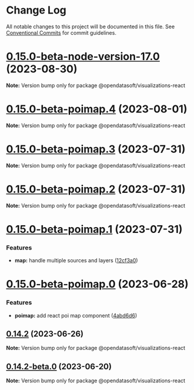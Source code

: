 # Change Log

All notable changes to this project will be documented in this file.
See [Conventional Commits](https://conventionalcommits.org) for commit guidelines.

# [0.15.0-beta-node-version-17.0](https://github.com/opendatasoft/ods-dataviz-sdk/compare/@opendatasoft/visualizations-react@0.15.0-beta-poimap.4...@opendatasoft/visualizations-react@0.15.0-beta-node-version-17.0) (2023-08-30)

**Note:** Version bump only for package @opendatasoft/visualizations-react





# [0.15.0-beta-poimap.4](https://github.com/opendatasoft/ods-dataviz-sdk/compare/@opendatasoft/visualizations-react@0.15.0-beta-poimap.3...@opendatasoft/visualizations-react@0.15.0-beta-poimap.4) (2023-08-01)

**Note:** Version bump only for package @opendatasoft/visualizations-react





# [0.15.0-beta-poimap.3](https://github.com/opendatasoft/ods-dataviz-sdk/compare/@opendatasoft/visualizations-react@0.15.0-beta-poimap.2...@opendatasoft/visualizations-react@0.15.0-beta-poimap.3) (2023-07-31)

**Note:** Version bump only for package @opendatasoft/visualizations-react





# [0.15.0-beta-poimap.2](https://github.com/opendatasoft/ods-dataviz-sdk/compare/@opendatasoft/visualizations-react@0.15.0-beta-poimap.1...@opendatasoft/visualizations-react@0.15.0-beta-poimap.2) (2023-07-31)

**Note:** Version bump only for package @opendatasoft/visualizations-react





# [0.15.0-beta-poimap.1](https://github.com/opendatasoft/ods-dataviz-sdk/compare/@opendatasoft/visualizations-react@0.15.0-beta-poimap.0...@opendatasoft/visualizations-react@0.15.0-beta-poimap.1) (2023-07-31)


### Features

* **map:** handle multiple sources and layers ([12cf3a0](https://github.com/opendatasoft/ods-dataviz-sdk/commit/12cf3a06f2685f2a8620deb1d65b58e87e2db382))





# [0.15.0-beta-poimap.0](https://github.com/opendatasoft/ods-dataviz-sdk/compare/@opendatasoft/visualizations-react@0.14.2-beta-poimap.0...@opendatasoft/visualizations-react@0.15.0-beta-poimap.0) (2023-06-28)


### Features

* **poimap:** add react poi map component ([4abd6d6](https://github.com/opendatasoft/ods-dataviz-sdk/commit/4abd6d63cd0c3ade46bd4bb1d3dd1302d1b581d6))





## [0.14.2](https://github.com/opendatasoft/ods-dataviz-sdk/compare/@opendatasoft/visualizations-react@0.14.2-beta.0...@opendatasoft/visualizations-react@0.14.2) (2023-06-26)

**Note:** Version bump only for package @opendatasoft/visualizations-react





## [0.14.2-beta.0](https://github.com/opendatasoft/ods-dataviz-sdk/compare/@opendatasoft/visualizations-react@0.14.1...@opendatasoft/visualizations-react@0.14.2-beta.0) (2023-06-20)

**Note:** Version bump only for package @opendatasoft/visualizations-react

